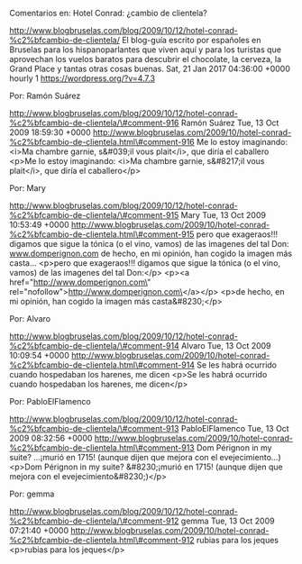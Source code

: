 Comentarios en: Hotel Conrad: ¿cambio de clientela?

http://www.blogbruselas.com/blog/2009/10/12/hotel-conrad-%c2%bfcambio-de-clientela/
El blog-guía escrito por españoles en Bruselas para los hispanoparlantes
que viven aquí y para los turistas que aprovechan los vuelos baratos
para descubrir el chocolate, la cerveza, la Grand Place y tantas otras
cosas buenas. Sat, 21 Jan 2017 04:36:00 +0000 hourly 1
https://wordpress.org/?v=4.7.3

Por: Ramón Suárez

http://www.blogbruselas.com/blog/2009/10/12/hotel-conrad-%c2%bfcambio-de-clientela/\#comment-916
Ramón Suárez Tue, 13 Oct 2009 18:59:30 +0000
http://www.blogbruselas.com/2009/10/hotel-conrad-%c2%bfcambio-de-clientela.html\#comment-916
Me lo estoy imaginando: &lt;i&gt;Ma chambre garnie, s&\#039;il vous
plait&lt;/i&gt;, que diría el caballero \<p\>Me lo estoy imaginando:
\<i\>Ma chambre garnie, s&\#8217;il vous plait\</i\>, que diría el
caballero\</p\>

Por: Mary

http://www.blogbruselas.com/blog/2009/10/12/hotel-conrad-%c2%bfcambio-de-clientela/\#comment-915
Mary Tue, 13 Oct 2009 10:53:49 +0000
http://www.blogbruselas.com/2009/10/hotel-conrad-%c2%bfcambio-de-clientela.html\#comment-915
pero que exageraos!!! digamos que sigue la tónica (o el vino, vamos) de
las imagenes del tal Don: www.domperignon.com de hecho, en mi opinión,
han cogido la imagen más casta\... \<p\>pero que exageraos!!! digamos
que sigue la tónica (o el vino, vamos) de las imagenes del tal
Don:\</p\> \<p\>\<a href=\"http://www.domperignon.com\"
rel=\"nofollow\"\>http://www.domperignon.com\</a\>\</p\> \<p\>de hecho,
en mi opinión, han cogido la imagen más casta&\#8230;\</p\>

Por: Alvaro

http://www.blogbruselas.com/blog/2009/10/12/hotel-conrad-%c2%bfcambio-de-clientela/\#comment-914
Alvaro Tue, 13 Oct 2009 10:09:54 +0000
http://www.blogbruselas.com/2009/10/hotel-conrad-%c2%bfcambio-de-clientela.html\#comment-914
Se les habrá ocurrido cuando hospedaban los harenes, me dicen \<p\>Se
les habrá ocurrido cuando hospedaban los harenes, me dicen\</p\>

Por: PabloElFlamenco

http://www.blogbruselas.com/blog/2009/10/12/hotel-conrad-%c2%bfcambio-de-clientela/\#comment-913
PabloElFlamenco Tue, 13 Oct 2009 08:32:56 +0000
http://www.blogbruselas.com/2009/10/hotel-conrad-%c2%bfcambio-de-clientela.html\#comment-913
Dom Pérignon in my suite? \...¡murió en 1715! (aunque dijen que mejora
con el evejecimiento\...) \<p\>Dom Pérignon in my suite? &\#8230;¡murió
en 1715! (aunque dijen que mejora con el evejecimiento&\#8230;)\</p\>

Por: gemma

http://www.blogbruselas.com/blog/2009/10/12/hotel-conrad-%c2%bfcambio-de-clientela/\#comment-912
gemma Tue, 13 Oct 2009 07:21:40 +0000
http://www.blogbruselas.com/2009/10/hotel-conrad-%c2%bfcambio-de-clientela.html\#comment-912
rubias para los jeques \<p\>rubias para los jeques\</p\>
